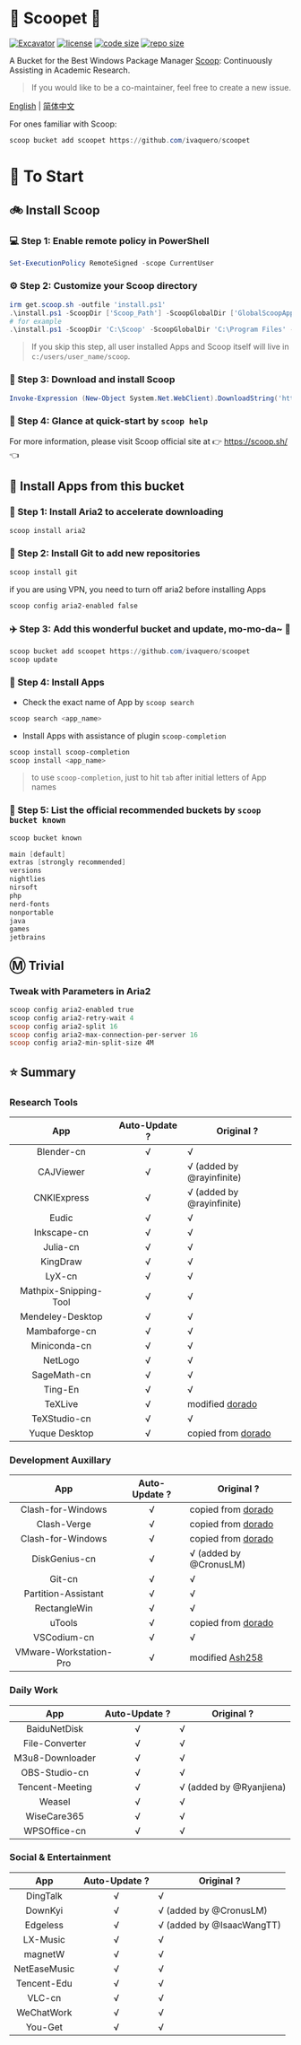 # 🍨 Scoopet 🍨

[![Excavator](https://github.com/ivaquero/scoopet/actions/workflows/schedule.yml/badge.svg)](https://github.com/ivaquero/scoopet/actions/workflows/schedule.yml)
[![license](https://img.shields.io/github/license/ivaquero/scoopet)](https://github.com/ivaquero/scoopet/blob/master/LICENSE)
[![code size](https://img.shields.io/github/languages/code-size/ivaquero/scoopet.svg)](https://img.shields.io/github/languages/code-size/ivaquero/scoopet.svg)
[![repo size](https://img.shields.io/github/repo-size/ivaquero/scoopet.svg)](https://img.shields.io/github/repo-size/ivaquero/scoopet.svg)

A Bucket for the Best Windows Package Manager [Scoop](https://github.com/lukesampson/scoop): Continuously Assisting in Academic Research.

> If you would like to be a co-maintainer, feel free to create a new issue.

<p align="left">
<a href="README.md">English</a> |
<a href="README-CN.md">简体中文</a>
</p>

For ones familiar with Scoop:

```powershell
scoop bucket add scoopet https://github.com/ivaquero/scoopet
```

# :running: To Start

## :bike: Install Scoop

### :computer: Step 1: Enable remote policy in PowerShell

```powershell
Set-ExecutionPolicy RemoteSigned -scope CurrentUser
```

### :gear: Step 2: Customize your Scoop directory

```powershell
irm get.scoop.sh -outfile 'install.ps1'
.\install.ps1 -ScoopDir ['Scoop_Path'] -ScoopGlobalDir ['GlobalScoopApps_Path'] -NoProxy
# for example
.\install.ps1 -ScoopDir 'C:\Scoop' -ScoopGlobalDir 'C:\Program Files' -NoProxy
```

> If you skip this step, all user installed Apps and Scoop itself will live in `c:/users/user_name/scoop`.

### :hammer: Step 3: Download and install Scoop

```powershell
Invoke-Expression (New-Object System.Net.WebClient).DownloadString('https://get.scoop.sh')
```

### :book: Step 4: Glance at quick-start by `scoop help`

For more information, please visit Scoop official site at 👉 https://scoop.sh/ 👈

## :car: Install Apps from this bucket

### :train: Step 1: Install Aria2 to accelerate downloading

```powershell
scoop install aria2
```

### :ticket: Step 2: Install Git to add new repositories

```powershell
scoop install git
```

if you are using VPN, you need to turn off aria2 before installing Apps

```powershell
scoop config aria2-enabled false
```

### :airplane: Step 3: Add this wonderful bucket and update, mo-mo-da~ :kiss:

```powershell
scoop bucket add scoopet https://github.com/ivaquero/scoopet
scoop update
```

### :rocket: Step 4: Install Apps

- Check the exact name of App by `scoop search`

```powershell
scoop search <app_name>
```

- Install Apps with assistance of plugin `scoop-completion`

```powershell
scoop install scoop-completion
scoop install <app_name>
```

> to use `scoop-completion`, just to hit `tab` after initial letters of App names

### :100: Step 5: List the official recommended buckets by `scoop bucket known`

```powershell
scoop bucket known

main [default]
extras [strongly recommended]
versions
nightlies
nirsoft
php
nerd-fonts
nonportable
java
games
jetbrains
```

## :m: Trivial

### Tweak with Parameters in Aria2

```powershell
scoop config aria2-enabled true
scoop config aria2-retry-wait 4
scoop config aria2-split 16
scoop config aria2-max-connection-per-server 16
scoop config aria2-min-split-size 4M
```

## :star: Summary

### Research Tools

|          App          | Auto-Update ? | Original ?                                                |
| :-------------------: | :-----------: | --------------------------------------------------------- |
|      Blender-cn       |       √       | √                                                         |
|       CAJViewer       |       √       | √ (added by @rayinfinite)                                 |
|      CNKIExpress      |       √       | √ (added by @rayinfinite)                                 |
|         Eudic         |       √       | √                                                         |
|      Inkscape-cn      |       √       | √                                                         |
|       Julia-cn        |       √       | √                                                         |
|       KingDraw        |       √       | √                                                         |
|        LyX-cn         |       √       | √                                                         |
| Mathpix-Snipping-Tool |       √       | √                                                         |
|   Mendeley-Desktop    |       √       | √                                                         |
|     Mambaforge-cn     |       √       | √                                                         |
|     Miniconda-cn      |       √       | √                                                         |
|        NetLogo        |       √       | √                                                         |
|      SageMath-cn      |       √       | √                                                         |
|        Ting-En        |       √       | √                                                         |
|        TeXLive        |       √       | modified [dorado](https://github.com/chawyehsu/dorado)    |
|     TeXStudio-cn      |       √       | √                                                         |
|     Yuque Desktop     |       √       | copied from [dorado](https://github.com/chawyehsu/dorado) |

### Development Auxillary

|          App           | Auto-Update ? | Original ?                                                |
| :--------------------: | :-----------: | --------------------------------------------------------- |
|   Clash-for-Windows    |       √       | copied from [dorado](https://github.com/chawyehsu/dorado) |
|      Clash-Verge       |       √       | copied from [dorado](https://github.com/chawyehsu/dorado) |
|   Clash-for-Windows    |       √       | copied from [dorado](https://github.com/chawyehsu/dorado) |
|     DiskGenius-cn      |       √       | √ (added by @CronusLM)                                    |
|         Git-cn         |       √       | √                                                         |
|  Partition-Assistant   |       √       | √                                                         |
|      RectangleWin      |       √       | √                                                         |
|         uTools         |       √       | copied from [dorado](https://github.com/chawyehsu/dorado) |
|      VSCodium-cn       |       √       | √                                                         |
| VMware-Workstation-Pro |       √       | modified [Ash258](https://github.com/Ash258/Scoop-Ash258) |

### Daily Work

|       App       | Auto-Update ? | Original ?              |
| :-------------: | :-----------: | ----------------------- |
|  BaiduNetDisk   |       √       | √                       |
| File-Converter  |       √       | √                       |
| M3u8-Downloader |       √       | √                       |
|  OBS-Studio-cn  |       √       | √                       |
| Tencent-Meeting |       √       | √ (added by @Ryanjiena) |
|     Weasel      |       √       | √                       |
|   WiseCare365   |       √       | √                       |
|  WPSOffice-cn   |       √       | √                       |

### Social & Entertainment

|     App      | Auto-Update ? | Original ?                |
| :----------: | :-----------: | ------------------------- |
|   DingTalk   |       √       | √                         |
|   DownKyi    |       √       | √ (added by @CronusLM)    |
|   Edgeless   |       √       | √ (added by @IsaacWangTT) |
|   LX-Music   |       √       | √                         |
|   magnetW    |       √       | √                         |
| NetEaseMusic |       √       | √                         |
| Tencent-Edu  |       √       | √                         |
|    VLC-cn    |       √       | √                         |
|  WeChatWork  |       √       | √                         |
|   You-Get    |       √       | √                         |
